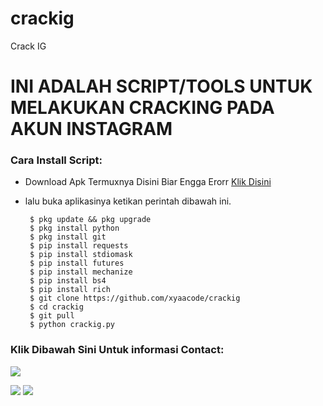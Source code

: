 # crackig
Crack IG

# INI ADALAH SCRIPT/TOOLS UNTUK MELAKUKAN CRACKING PADA AKUN INSTAGRAM

<h3 align="left">Cara Install Script:</h3>

- Download Apk Termuxnya Disini Biar Engga Erorr <a href="https://f-droid.org/repo/com.termux_117.apk">Klik Disini</a>

- lalu buka aplikasinya ketikan perintah dibawah ini.

       $ pkg update && pkg upgrade
       $ pkg install python 
       $ pkg install git
       $ pip install requests
       $ pip install stdiomask
       $ pip install futures
       $ pip install mechanize
       $ pip install bs4
       $ pip install rich
       $ git clone https://github.com/xyaacode/crackig
       $ cd crackig
       $ git pull
       $ python crackig.py

<h3 align="left">Klik Dibawah Sini Untuk informasi Contact:</h3>

[![](https://img.shields.io/badge/Github-black?logo=Github&logoColor=black&labelColor=white)](https://github.com/xyaacode)


[![](https://img.shields.io/badge/Facebook-blue?logo=Facebook&logoColor=blue&labelColor=white)](https://www.facebook.com/)
[![](https://img.shields.io/badge/Whatsapp-CHAT-red?logo=Whatsapp&logoColor=Brightgreen&labelColor=white)](https://wa.me/+447389666157?text=Hello+Bg🔥+)
